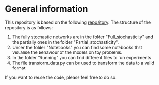 # General information

This repository is based on the following [repository](https://github.com/tranbahien/you-need-a-good-prior/tree/master). The structure of the repository is as follows:
1) The fully stochastic networks are in the folder "Full_stochasticity" and the partially ones in the folder "Partial_stochasticity".
2) Under the folder "Notebooks" you can find some notebooks that visualise the behaviour of the models on toy problems.
3) In the folder "Running" you can find different files to run experiments
4) The file transform_data.py can be used to transform the data to a valid format

If you want to reuse the code, please feel free to do so.
